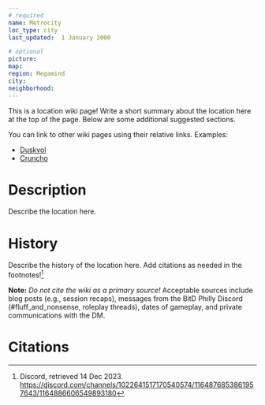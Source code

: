 ```yaml
---
# required
name: Metrocity
loc_type: city
last_updated:  1 January 2000

# optional
picture:
map: 
region: Megamind
city:
neighborhood:
---
```


This is a location wiki page! Write a short summary about the location here at the top of the page. Below are some additional suggested sections.

You can link to other wiki pages using their relative links. Examples:
* [Duskvol](../locations/Duskvol)
* [Cruncho](../player_characters/Cruncho)

# Description
Describe the location here.

# History
Describe the history of the location here. Add citations as needed in the footnotes![^my-footnote]

**Note:** _Do not cite the wiki as a primary source!_ Acceptable sources include blog posts (e.g., session recaps), messages from the BitD Philly Discord (#fluff_and_nonsense, roleplay threads), dates of gameplay, and private communications with the DM. 

# Citations
[^my-footnote]: Discord, retrieved 14 Dec 2023. <https://discord.com/channels/1022641517170540574/1164876853861957643/1164886606549893180>